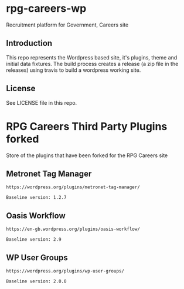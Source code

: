 # rpg-careers-wp
Recruitment platform for Government, Careers site

## Introduction

This repo represents the Wordpress based site, it's plugins, theme and initial data fixtures. The build process creates a release (a zip file in the releases) using travis to 
build a wordpress working site.


## License

See LICENSE file in this repo.

# RPG Careers Third Party Plugins forked

Store of the plugins that have been forked for the RPG Careers site

## Metronet Tag Manager
```
https://wordpress.org/plugins/metronet-tag-manager/
```
```
Baseline version: 1.2.7
```

## Oasis Workflow
```
https://en-gb.wordpress.org/plugins/oasis-workflow/
```
```
Baseline version: 2.9
```

## WP User Groups
```
https://wordpress.org/plugins/wp-user-groups/
```
```
Baseline version: 2.0.0
```


